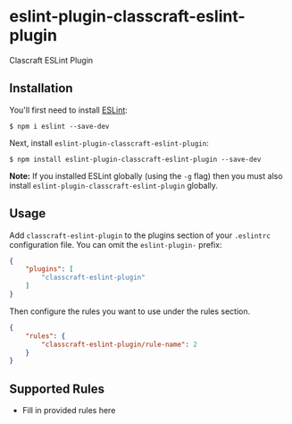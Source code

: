 # eslint-plugin-classcraft-eslint-plugin

Clascraft ESLint Plugin

## Installation

You'll first need to install [ESLint](http://eslint.org):

```
$ npm i eslint --save-dev
```

Next, install `eslint-plugin-classcraft-eslint-plugin`:

```
$ npm install eslint-plugin-classcraft-eslint-plugin --save-dev
```

**Note:** If you installed ESLint globally (using the `-g` flag) then you must also install `eslint-plugin-classcraft-eslint-plugin` globally.

## Usage

Add `classcraft-eslint-plugin` to the plugins section of your `.eslintrc` configuration file. You can omit the `eslint-plugin-` prefix:

```json
{
    "plugins": [
        "classcraft-eslint-plugin"
    ]
}
```


Then configure the rules you want to use under the rules section.

```json
{
    "rules": {
        "classcraft-eslint-plugin/rule-name": 2
    }
}
```

## Supported Rules

* Fill in provided rules here





